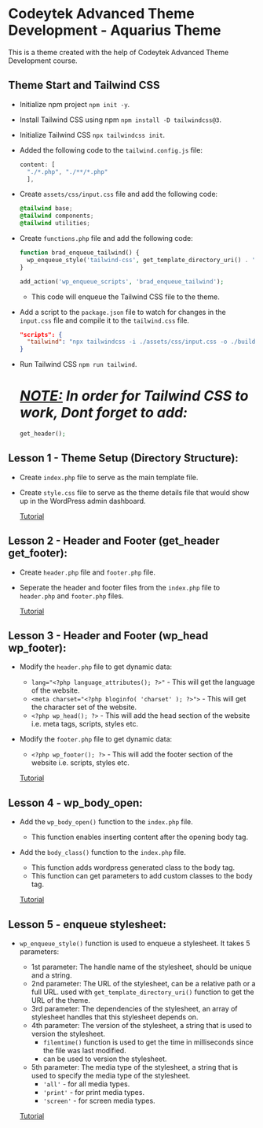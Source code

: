 # Codeytek Advanced Theme Development - Aquarius Theme

This is a theme created with the help of Codeytek Advanced Theme Development course.

## Theme Start and Tailwind CSS
- Initialize npm project ```npm init -y```.

- Install Tailwind CSS using npm ```npm install -D tailwindcss@3```.

- Initialize Tailwind CSS ```npx tailwindcss init```.

- Added the following code to the ```tailwind.config.js``` file:

    ```js
    content: [
      "./*.php", "./**/*.php"
      ],
    ```

- Create ```assets/css/input.css``` file and add the following code:

    ```css 
    @tailwind base;
    @tailwind components;
    @tailwind utilities;
    ``` 

- Create ```functions.php``` file and add the following code:

    ```php
    function brad_enqueue_tailwind() {
      wp_enqueue_style('tailwind-css', get_template_directory_uri() . '/build/css/tailwind.css');
    }

    add_action('wp_enqueue_scripts', 'brad_enqueue_tailwind');
    ```
  - This code will enqueue the Tailwind CSS file to the theme.

- Add a script to the ```package.json``` file to watch for changes in the ```input.css``` file and compile it to the ```tailwind.css``` file.
  ```json
  "scripts": {
    "tailwind": "npx tailwindcss -i ./assets/css/input.css -o ./build/css/tailwind.css --watch"
  }
  ```

- Run Tailwind CSS ```npm run tailwind```.
  
  <h1><i> 
    <u><b>NOTE:</b></u> In order for Tailwind CSS to work, Dont forget to add:
  </i></h1>

  ```php
  get_header();
  ```

## Lesson 1 - Theme Setup (Directory Structure):

- Create ```index.php``` file to serve as the main template file.

- Create ```style.css``` file to serve as the theme details file that would show up in the WordPress admin dashboard.

  [Tutorial](https://www.youtube.com/watch?v=cK_wvACTGMw&list=PLD8nQCAhR3tT3ehpyOpoYeUj3KHDEVK9h)

## Lesson 2 - Header and Footer (get_header get_footer):

- Create ```header.php``` file and ```footer.php``` file.

- Seperate the header and footer files from the ```index.php``` file to ```header.php``` and ```footer.php``` files.

  [Tutorial](https://www.youtube.com/watch?v=cP4FprafrkE&list=PLD8nQCAhR3tT3ehpyOpoYeUj3KHDEVK9h)

## Lesson 3 - Header and Footer (wp_head wp_footer):

- Modify the ```header.php``` file to get dynamic data:
  - ```lang="<?php language_attributes(); ?>"``` - This will get the language of the website.
  - ```<meta charset="<?php bloginfo( 'charset' ); ?>">``` - This will get the character set of the website.
  - ```<?php wp_head(); ?>``` - This will add the head section of the website i.e. meta tags, scripts, styles etc.
  
- Modify the ```footer.php``` file to get dynamic data:
  - ```<?php wp_footer(); ?>``` - This will add the footer section of the website i.e. scripts, styles etc.

  [Tutorial](https://www.youtube.com/watch?v=T0_FqVuOte4&list=PLD8nQCAhR3tT3ehpyOpoYeUj3KHDEVK9h)

## Lesson 4 - wp_body_open:

- Add the ```wp_body_open()``` function to the ```index.php``` file.
  - This function enables inserting content after the opening body tag.

- Add the ```body_class()``` function to the ```index.php``` file.
  - This function adds wordpress generated class to the body tag.
  - This function can get parameters to add custom classes to the body tag.

  [Tutorial](https://www.youtube.com/watch?v=DIyvwx806nw&list=PLD8nQCAhR3tT3ehpyOpoYeUj3KHDEVK9h)

## Lesson 5 - enqueue stylesheet:

- ```wp_enqueue_style()``` function is used to enqueue a stylesheet. It takes 5 parameters:
  - 1st parameter: The handle name of the stylesheet, should be unique and a string.
  - 2nd parameter: The URL of the stylesheet, can be a relative path or a full URL. used with ```get_template_directory_uri()``` function to get the URL of the theme.
  - 3rd parameter: The dependencies of the stylesheet, an array of stylesheet handles that this stylesheet depends on.
  - 4th parameter: The version of the stylesheet, a string that is used to version the stylesheet.
    - ```filemtime()``` function is used to get the time in milliseconds since the file was last modified.
    - can be used to version the stylesheet.
  - 5th parameter: The media type of the stylesheet, a string that is used to specify the media type of the stylesheet.
    - ```'all'``` - for all media types.
    - ```'print'``` - for print media types.
    - ```'screen'``` - for screen media types.

  [Tutorial](https://www.youtube.com/watch?v=7HfPqzm2mzU&list=PLD8nQCAhR3tT3ehpyOpoYeUj3KHDEVK9h)